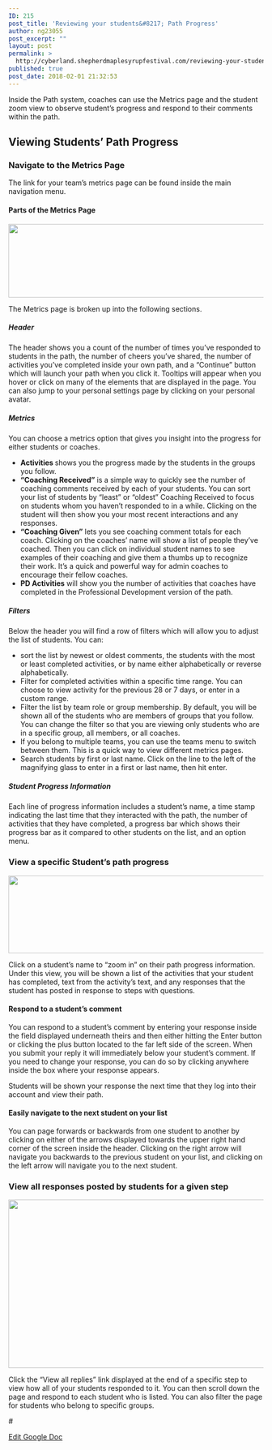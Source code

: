 ```yaml
---
ID: 215
post_title: 'Reviewing your students&#8217; Path Progress'
author: ng23055
post_excerpt: ""
layout: post
permalink: >
  http://cyberland.shepherdmaplesyrupfestival.com/reviewing-your-students-path-progress
published: true
post_date: 2018-02-01 21:32:53
---
```

<p>Inside the Path system, coaches can use the Metrics page and the student zoom view to observe student’s progress and respond to their comments within the path.</p>
<h2>Viewing Students’ Path Progress</h2>
<h3>Navigate to the Metrics Page</h3>
<p>The link for your team’s metrics page can be found inside the main navigation menu.</p>
<h4>Parts of the Metrics Page</h4>
<p><img src="http://cyberland.shepherdmaplesyrupfestival.com/wp-content/uploads/2018/01/null-8.png" width="624" height="145" alt="" title=""></p>
<p>The Metrics page is broken up into the following sections.</p>
<h5>Header</h5>
<p>The header shows you a count of the number of times you’ve responded to students in the path, the number of cheers you’ve shared, the number of activities you’ve completed inside your own path, and a “Continue” button which will launch your path when you click it. Tooltips will appear when you hover or click on many of the elements that are displayed in the page. You can also jump to your personal settings page by clicking on your personal avatar.</p>
<h5>Metrics</h5>
<p>You can choose a metrics option that gives you insight into the progress for either students or coaches.</p>
<p></p>
<p></p>
<ul>
<li><b>Activities </b>shows you the progress made by the students in the groups you follow.</li>
<li><b>“Coaching Received”</b> is a simple way to quickly see the number of coaching comments received by each of your students. You can sort your list of students by “least” or “oldest” Coaching Received to focus on students whom you haven’t responded to in a while. Clicking on the student will then show you your most recent interactions and any responses.</li>
<li><b>“Coaching Given”</b> lets you see coaching comment totals for each coach. Clicking on the coaches’ name will show a list of people they’ve coached. Then you can click on individual student names to see examples of their coaching and give them a thumbs up to recognize their work. It’s a quick and powerful way for admin coaches to encourage their fellow coaches.</li>
<li><b>PD Activities</b> will show you the number of activities that coaches have completed in the Professional Development version of the path.</li>
</ul>
<h5>Filters</h5>
<p>Below the header you will find a row of filters which will allow you to adjust the list of students. You can:</p>
<ul>
<li>sort the list by newest or oldest comments, the students with the most or least completed activities, or by name either alphabetically or reverse alphabetically.</li>
<li>Filter for completed activities within a specific time range. You can choose to view activity for the previous 28 or 7 days, or enter in a custom range.</li>
<li>Filter the list by team role or group membership. By default, you will be shown all of the students who are members of groups that you follow. You can change the filter so that you are viewing only students who are in a specific group, all members, or all coaches.</li>
<li>If you belong to multiple teams, you can use the teams menu to switch between them. This is a quick way to view different metrics pages.</li>
<li>Search students by first or last name. Click on the line to the left of the magnifying glass to enter in a first or last name, then hit enter.</li>
</ul>
<h5>Student Progress Information</h5>
<p>Each line of progress information includes a student’s name, a time stamp indicating the last time that they interacted with the path, the number of activities that they have completed, a progress bar which shows their progress bar as it compared to other students on the list, and an option menu.</p>
<h3>View a specific Student’s path progress</h3>
<p><img src="http://cyberland.shepherdmaplesyrupfestival.com/wp-content/uploads/2018/01/null-9.png" width="624" height="153" alt="" title=""></p>
<p></p>
<p>Click on a student’s name to “zoom in” on their path progress information.  Under this view, you will be shown a list of the activities that your student has completed, text from the activity’s text, and any responses that the student has posted in response to steps with questions.</p>
<h4>Respond to a student’s comment</h4>
<p>You can respond to a student’s comment by entering your response inside the field displayed underneath theirs and then either hitting the Enter button or clicking the plus button located to the far left side of the screen. When you submit your reply it will immediately below your student’s comment. If you need to change your response, you can do so by clicking anywhere inside the box where your response appears.</p>
<p>Students will be shown your response the next time that they log into their account and view their path.</p>
<h4>Easily navigate to the next student on your list</h4>
<p>You can page forwards or backwards from one student to another by clicking on either of the arrows displayed towards the upper right hand corner of the screen inside the header. Clicking on the right arrow will navigate you backwards to the previous student on your list, and clicking on the left arrow will navigate you to the next student.</p>
<p></p>
<h3>View all responses posted by students for a given step</h3>
<p><img src="http://cyberland.shepherdmaplesyrupfestival.com/wp-content/uploads/2018/01/null-10.png" width="624" height="332" alt="" title=""></p>
<p>Click the “View all replies” link displayed at the end of a specific step to view how all of your students responded to it. You can then scroll down the page and respond to each student who is listed. You can also filter the page for students who belong to specific groups.</p>
<p>#</p>
<p><a href="https://docs.google.com/document/d/1fSKXXe2oSkLZQnxPkxEXDDfC0tC8I1cUouEr9dBEKVg/edit?usp=sharing">Edit Google Doc</a></p>